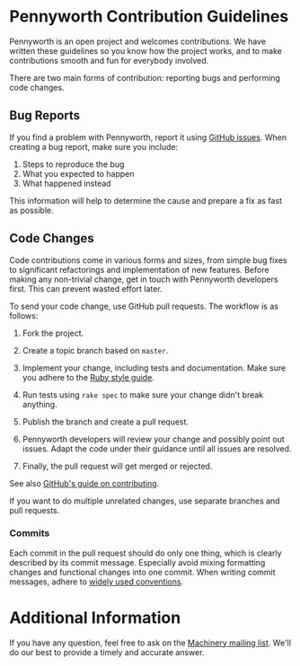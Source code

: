 # Pennyworth Contribution Guidelines

Pennyworth is an open project and welcomes contributions. We have written these
guidelines so you know how the project works, and to make contributions smooth
and fun for everybody involved.

There are two main forms of contribution: reporting bugs and performing code
changes.

## Bug Reports

If you find a problem with Pennyworth, report it using [GitHub
issues](https://github.com/SUSE/pennyworth/issues/new). When creating a bug
report, make sure you include:

  1. Steps to reproduce the bug
  2. What you expected to happen
  3. What happened instead

This information will help to determine the cause and prepare a fix as fast as
possible.

## Code Changes

Code contributions come in various forms and sizes, from simple bug fixes to
significant refactorings and implementation of new features. Before making any
non-trivial change, get in touch with Pennyworth developers first. This can
prevent wasted effort later.

To send your code change, use GitHub pull requests. The workflow is as follows:

  1. Fork the project.

  2. Create a topic branch based on `master`.

  3. Implement your change, including tests and documentation.  Make sure you
     adhere to the [Ruby style
     guide](https://github.com/SUSE/style-guides/blob/master/Ruby.md).

  4. Run tests using `rake spec` to make sure your change didn't break anything.

  5. Publish the branch and create a pull request.

  6. Pennyworth developers will review your change and possibly point out
     issues. Adapt the code under their guidance until all issues are resolved.

  7. Finally, the pull request will get merged or rejected.

See also [GitHub's guide on
contributing](https://help.github.com/articles/fork-a-repo).

If you want to do multiple unrelated changes, use separate branches and pull
requests.

### Commits

Each commit in the pull request should do only one thing, which is clearly
described by its commit message. Especially avoid mixing formatting changes and
functional changes into one commit. When writing commit messages, adhere to
[widely used
conventions](http://tbaggery.com/2008/04/19/a-note-about-git-commit-messages.html).

# Additional Information

If you have any question, feel free to ask on the [Machinery mailing
list](http://lists.suse.com/mailman/listinfo/machinery). We'll do our best to
provide a timely and accurate answer.
